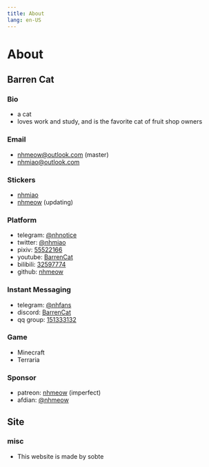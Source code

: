 ```yaml
---
title: About
lang: en-US
---
```


# About

## Barren Cat

### Bio
- a cat
- loves work and study, and is the favorite cat of fruit shop owners

### Email
- [nhmeow@outlook.com](mailto:nhmeow@outlook.com) (master)
- [nhmiao@outlook.com](mailto:nhmiao@outlook.com)

### Stickers
- [nhmiao](https://t.me/addstickers/nhmiao) 
- [nhmeow](https://t.me/addstickers/nhmeow) (updating)

### Platform
- telegram: [@nhnotice](https://t.me/nhnotice) 
- twitter: [@nhmiao](https://twitter.com/nhmiao) 
- pixiv: [55522166](https://pixiv.net/users/55522166) 
- youtube: [BarrenCat](https://www.youtube.com/channel/UCKvT-Fza3hnXM3m47lCCjPw) 
- bilibili: [32597774](https://space.bilibili.com/32597774) 
- github: [nhmeow](https://github.com/nhmeow)

### Instant Messaging
- telegram: [@nhfans](https://t.me/nhfans)
- discord: [BarrenCat](https://discord.gg/Yy82NY3)
- qq group: [151333132](https://jq.qq.com/?_wv=1027&k=Kktvwx3Y)

### Game
- Minecraft
- Terraria

### Sponsor
- patreon: [nhmeow](https://www.patreon.com/nhmeow) (imperfect)
- afdian: [@nhmeow](https://afdian.net/@nhmeow)

## Site

### misc
- This website is made by sobte
